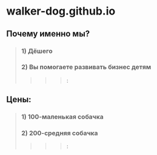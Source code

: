 # walker-dog.github.io
## Почему именно мы?
>### 1) Дёшего
>### 2) Вы помогаете развивать бизнес детям
>>>>:
## Цены:
>### 1) 100-маленькая собачка
>### 2) 200-средняя собачка
>>>>:
